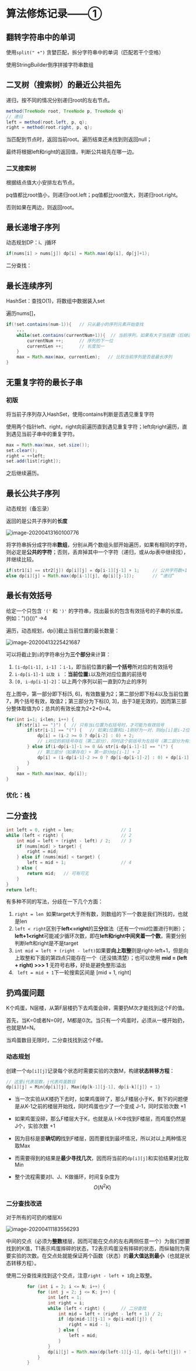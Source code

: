 # 算法修炼记录——①

## 翻转字符串中的单词

使用`split(" +")` 贪婪匹配，拆分字符串中的单词（匹配若干个空格）

使用StringBuilder倒序拼接字符串数组



## 二叉树（搜索树）的最近公共祖先

递归，按不同的情况分别递归root的左右节点。

```java
method(TreeNode root, TreeNode p, TreeNode q)
// 递归
left = method(root.left, p, q);
right = method(root.right, p, q);
```

当匹配到节点时，返回当前root。遍历结束还未找到则返回null；

最终将根据left和right的返回值，判断公共祖先在哪一边。

### 二叉搜索树

根据结点值大小安排左右节点。

pq值都比root值小，则递归root.left；pq值都比root值大，则递归root.right。

否则如果在两边，则返回root。



## 最长递增子序列

动态规划DP：i、j循环

```java
if(nums[i] > nums[j]) dp[i] = Math.max(dp[i], dp[j]+1);
```

二分查找：



## 最长连续序列

HashSet：查找O(1)，将数组中数据装入set

遍历nums[]，

```java
if(!set.contains(num-1)){   // 只从最小的序列元素开始查找
	...
	while(set.contains(currentNum+1)){  // 当前序列，如果有大于当前数（后继连续）
		currentNum ++;		// 序列的下一位
		currentLen ++;		// 长度加一
	}
	max = Math.max(max, currentLen);   // 比较当前序列是否是最长序列
} 
```



## 无重复字符的最长子串

### 初版

将当前子序列存入HashSet，使用contains判断是否遇见重复字符

使用两个指针left、right，right向前遍历直到遇见重复字符；left向right遍历，直到遇见当前子串中的重复字符。

```java
max = Math.max(max, set.size());
set.clear();
right = ++left;
set.add(list[right]);
```

之后继续遍历。



## 最长公共子序列

动态规划（备忘录）

返回的是公共子序列的**长度**

![image-20200413160100776](C:\Users\Hanabi\AppData\Roaming\Typora\typora-user-images\image-20200413160100776.png)

将字符串拆分成字符串**数组**，分别从两个数组头部开始遍历，如果有相同的字符，则必定是**公共的字符**；否则，丢弃掉其中一个字符（递归，或从dp表中继续找），并继续比较。

```java
if(str1[i] == str2[j]) dp[i][j] = dp[i-1][j-1] + 1;   	// 公共字符数+1
else dp[i][j] = Math.max(dp[i-1][j], dp[i][j-1]);		// “递归”
```



## 最长有效括号

给定一个只包含 `'('` 和 `')'` 的字符串，找出最长的包含有效括号的子串的长度。例如：")()())" ->4

遍历，动态规划，dp[i]截止当前位置的最长数量：

![image-20200413225421687](C:\Users\Hanabi\AppData\Roaming\Typora\typora-user-images\image-20200413225421687.png)

可以将截止到`i`的字符串分为**三个部分**来计算：

1. `[i-dp[i-1], i-1]` ：`i-1`，即当前位置的**前一个括号**所对应的有效括号
2. `i-dp[i-1]-1 以及 i `：**当前位置**`i`以及所对应位置的前括号
3. `[0, i-dp[i-1]-2]`：以上两个序列以前一直到0为止的序列

在上图中，第一部分即下标[5, 6]，有效数量为2；第二部分即下标4以及当前位置7，两个括号有效，取值2；第三部分为下标[0, 3]，由于3是无效的，因而第三部分整体取值为0；总共的有效长度为2+2+0=4。

```java
for(int i=1; i<len; i++) {
	if(str[i] == ")") {  // 只有当i位置为右括号时，才可能为有效括号
        if(str[i-1] == "(") {   // 如果i位置和i-1刚好为一对，则dp[i]是i-2位置的值+2
            dp[i] = (i-2 >= 0 ? dp[i-2] : 0) + 2;
            // i对应的前括号存在（第二部分），同时这个前括号为左括号（第二部分为有效的一对）
        } else if(i-dp[i-1]-1 >= 0 && str[i-dp[i-1]-1] == "(") {  
            // 第三部分（如果存在）+ 第一部分dp[i-1] + 2
            dp[i] = (i-dp[i-1]-2 >= 0 ? dp[i-dp[i-1]-2] : 0) + dp[i-1] + 2; 
        }
    }    
    max = Math.max(max, dp[i]);
}
```



### 优化：栈





## 二分查找

```java
int left = 0, right = len;                  // 1
while (left < right) {                      // 2
    int mid = left + (right - left) / 2;    // 3
    if (nums[mid] > target) {               
        right = mid;
    } else if (nums[mid] < target) {
        left = mid + 1;                     // 4
    } else {
        return mid;   // 可有可无
    }
}
return left;
```

有多种不同的写法，分歧在一下几个方面：

1. ```right = len ```如果target大于所有数，则数组的下一个数是我们所找的，也就是len
2. ```left < right```区别于**left<=right**的**三分**做法（还有一个mid位置进行判断）；**left+1<right**可能减少循环次数，即在**left和right中间夹着一个数**，需要分别判断left和right是不是target
3. ```int mid = left + (right - left)```如果要**向上取整**则是right-left+1，但是向上取整和下面的第四点只能存在一个（还没搞清楚）；也可以使用 **mid = (left + right) >>> 1** 无符号右移，好处是避免整形溢出
4. ``` left = mid + 1```下一轮搜索区间是 [mid + 1, right]



## 扔鸡蛋问题

K个鸡蛋，N层楼，从第F层楼扔下去鸡蛋会碎，需要扔M次才能找到这个F的值。

首先，当K=0或者N=0时，M都是0次。当只有一个鸡蛋时，必须从一楼开始扔，也就是M=N。

当鸡蛋数目无限时，二分查找找到这个F楼。

### 动态规划

创建一个```dp[i][j]```记录每个状态时需要实验的次数M，构建**状态转移方程**：

```java
// 这里i代表层数，j代表鸡蛋数目
dp[i][j] = Min{dp[i][j], Max{dp[k-1][j-1], dp[i-k][j]} + 1}
```

- 当一次实验从K楼扔下去时，如果鸡蛋碎了，那么F楼层小于K，剩下的问题便是从K-1之前的楼层开始找，同时鸡蛋也少了一个变成 J-1，同时实验次数 +1

- 如果鸡蛋没碎，那么F楼层大于K，也就是从 I-K中找到F楼层，而鸡蛋仍然是 J个，实验次数 +1

- 因为目标是要**确切的**找到F楼层，因而要找到最坏情况，所以对以上两种情况取Max

- 而需要得到的结果是**最少寻找几次**，因而将当前的```dp[i][j]```和实验结果对比取Min

- 整个流程需要对I、J、K做循环，时间复杂度为
  $$
  O(N^2K)
  $$

### 二分查找改进

对于所有的可扔的楼层Xi

![image-20200411183556293](C:\Users\Hanabi\AppData\Roaming\Typora\typora-user-images\image-20200411183556293.png)

中间的交点（必须为**整数**楼层，因而可能在交点的左右两侧任意一个）为我们想要找到的K值，T1表示鸡蛋摔碎的状态，T2表示鸡蛋没有摔碎的状态，而纵轴则为需要实验的次数。在交点处就能保证两个函数（状态）的**最大值达到最小**（也就是状态转移方程）。

使用二分查找来找到这个交点，注意```right - left + 1```向上取整。

```java
        for (int i = 2; i <= N; i++) {
            for (int j = 2; j <= K; j++) {
                int left = 1;
                int right = i;
                while (left < right) {      // 二分查找
                    int mid = left + (right - left + 1) / 2;
                    if (dp[mid-1][j-1] > dp[i-mid][j]) {
                        right = mid - 1;
                    } else {
                        left = mid;
                    }
                }
                dp[i][j] = Math.max(dp[left-1][j-1], dp[i-left][j]) + 1;
            }
        }
```

